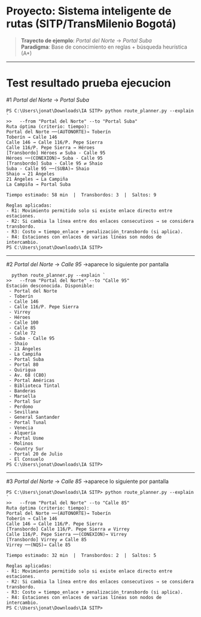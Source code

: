 
# Proyecto: Sistema inteligente de rutas (SITP/TransMilenio Bogotá)

> **Trayecto de ejemplo**: *Portal del Norte* → *Portal Suba*  
> **Paradigma**: Base de conocimiento en reglas + búsqueda heurística (A*)




---
# Test resultado prueba ejecucion 
#1 *Portal del Norte* → *Portal Suba*
```
PS C:\Users\jonat\Downloads\IA SITP> python route_planner.py --explain `
>>   --from "Portal del Norte" --to "Portal Suba"
Ruta óptima (criterio: tiempo):
Portal del Norte ──(AUTONORTE)→ Toberín
Toberín → Calle 146
Calle 146 → Calle 116/P. Pepe Sierra
Calle 116/P. Pepe Sierra → Héroes
[Transbordo] Héroes ⇄ Suba - Calle 95
Héroes ──(CONEXION)→ Suba - Calle 95
[Transbordo] Suba - Calle 95 ⇄ Shaio
Suba - Calle 95 ──(SUBA)→ Shaio
Shaio → 21 Ángeles
21 Ángeles → La Campiña
La Campiña → Portal Suba

Tiempo estimado: 58 min  |  Transbordos: 3  |  Saltos: 9

Reglas aplicadas:
- R1: Movimiento permitido solo si existe enlace directo entre estaciones.
- R2: Si cambia la línea entre dos enlaces consecutivos → se considera transbordo.
- R3: Costo = tiempo_enlace + penalización_transbordo (si aplica).
- R4: Estaciones con enlaces de varias líneas son nodos de intercambio.
PS C:\Users\jonat\Downloads\IA SITP>

```
---
#2 *Portal del Norte* → *Calle 95*
->aparece lo siguiente por pantalla
```
  python route_planner.py --explain `
>>   --from "Portal del Norte" --to "Calle 95"
Estación desconocida. Disponible:
 - Portal del Norte
 - Toberín
 - Calle 146
 - Calle 116/P. Pepe Sierra
 - Virrey
 - Héroes
 - Calle 100
 - Calle 85
 - Calle 72
 - Suba - Calle 95
 - Shaio
 - 21 Ángeles
 - La Campiña
 - Portal Suba
 - Portal 80
 - Quirigua
 - Av. 68 (C80)
 - Portal Américas
 - Biblioteca Tintal
 - Banderas
 - Marsella
 - Portal Sur
 - Perdomo
 - Sevillana
 - General Santander
 - Portal Tunal
 - Venecia
 - Alquería
 - Portal Usme
 - Molinos
 - Country Sur
 - Portal 20 de Julio
 - El Consuelo
PS C:\Users\jonat\Downloads\IA SITP>

```
---
#3 *Portal del Norte* → *Calle 85*
->aparece lo siguiente por pantalla
```
PS C:\Users\jonat\Downloads\IA SITP> python route_planner.py --explain `
>>   --from "Portal del Norte" --to "Calle 85"
Ruta óptima (criterio: tiempo):
Portal del Norte ──(AUTONORTE)→ Toberín
Toberín → Calle 146
Calle 146 → Calle 116/P. Pepe Sierra
[Transbordo] Calle 116/P. Pepe Sierra ⇄ Virrey
Calle 116/P. Pepe Sierra ──(CONEXION)→ Virrey
[Transbordo] Virrey ⇄ Calle 85
Virrey ──(NQS)→ Calle 85

Tiempo estimado: 32 min  |  Transbordos: 2  |  Saltos: 5

Reglas aplicadas:
- R1: Movimiento permitido solo si existe enlace directo entre estaciones.
- R2: Si cambia la línea entre dos enlaces consecutivos → se considera transbordo.
- R3: Costo = tiempo_enlace + penalización_transbordo (si aplica).
- R4: Estaciones con enlaces de varias líneas son nodos de intercambio.
PS C:\Users\jonat\Downloads\IA SITP>

```